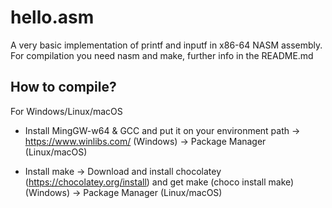 # hello.asm
 A very basic implementation of printf and inputf in x86-64 NASM assembly. For compilation you need nasm and make, further info in the README.md
 
 
## How to compile?

For Windows/Linux/macOS

- Install MingGW-w64 & GCC and put it on your environment path
-> https://www.winlibs.com/ (Windows)
-> Package Manager (Linux/macOS)

- Install make
-> Download and install chocolatey (https://chocolatey.org/install) and get make (choco install make) (Windows)
-> Package Manager (Linux/macOS)
